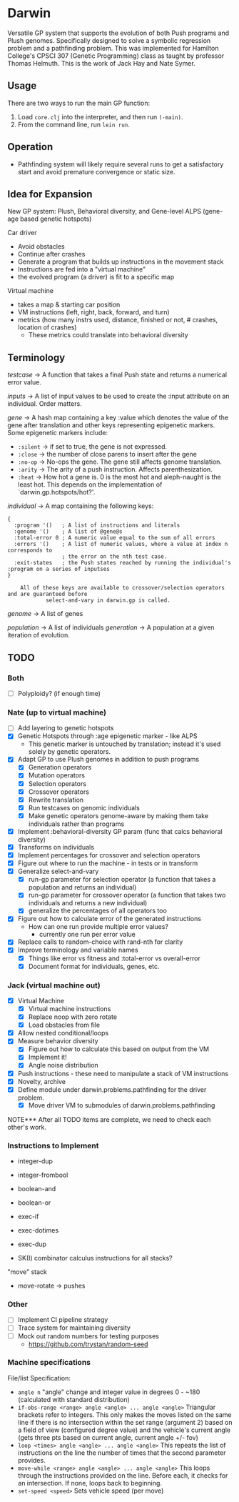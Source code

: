 # Darwin

Versatile GP system that supports the evolution of both Push programs and Plush genomes. Specifically
designed to solve a symbolic regression problem and a pathfinding problem. This was implemented for
Hamilton College's CPSCI 307 (Genetic Programming) class as taught by professor Thomas Helmuth.
This is the work of Jack Hay and Nate Symer.

## Usage

There are two ways to run the main GP function:

1. Load `core.clj` into the interpreter, and then run `(-main)`.
2. From the command line, run `lein run`.

## Operation
- Pathfinding system will likely require several runs to get a satisfactory start and avoid premature convergence or static size.

## Idea for Expansion

New GP system: Plush, Behavioral diversity, and Gene-level ALPS (gene-age based genetic hotspots)

Car driver
  - Avoid obstacles
  - Continue after crashes
  - Generate a program that builds up instructions in the movement stack
  - Instructions are fed into a "virtual machine"
  - the evolved program (a driver) is fit to a specific map

Virtual machine
 - takes a map & starting car position
 - VM instructions (left, right, back, forward, and turn)
 - metrics (how many instrs used, distance, finished or not, # crashes, location of crashes)
   - These metrics could translate into behavioral diversity

## Terminology

*testcase* -> A function that takes a final Push state and returns a numerical error value.

*inputs* -> A list of input values to be used to create the :input attribute on an individual.
	    Order matters.

*gene* -> A hash map containing a key :value which denotes the value of the gene after
          translation and other keys representing epigenetic markers. Some epigenetic markers include:
  - `:silent` -> if set to true, the gene is not expressed.
  - `:close` -> the number of close parens to insert after the gene
  - `:no-op` -> No-ops the gene. The gene still affects genome translation.
  - `:arity` -> The arity of a push instruction. Affects parenthesization.
  - `:heat` -> How hot a gene is. 0 is the most hot and aleph-naught is the least hot. This depends on the implementation of `darwin.gp.hotspots/hot?'.

*individual* -> A map containing the following keys:

    {
      :program '()   ; A list of instructions and literals
      :genome '()    ; A list of @gene@s
      :total-error 0 ; A numeric value equal to the sum of all errors
      :errors '()    ; A list of numeric values, where a value at index n corresponds to
                     ; the error on the nth test case.
      :exit-states   ; the Push states reached by running the individual's :program on a series of inputses
    }

		All of these keys are available to crossover/selection operators and are guaranteed before
                select-and-vary in darwin.gp is called.

*genome* -> A list of genes

*population* -> A list of individuals
*generation* -> A population at a given iteration of evolution.

## TODO

### Both

- [ ] Polyploidy? (if enough time)

### Nate (up to virtual machine)

- [ ] Add layering to genetic hotspots
- [x] Genetic Hotspots through :age epigenetic marker - like ALPS
    - This genetic marker is untouched by translation; instead it's
          used solely by genetic operators.
- [x] Adapt GP to use Plush genomes in addition to push programs
   - [x] Generation operators
   - [x] Mutation operators
   - [x] Selection operators
   - [x] Crossover operators
   - [x] Rewrite translation
   - [x] Run testcases on genomic individuals
   - [x] Make genetic operators genome-aware by making them take individuals rather than programs
- [x] Implement :behavioral-diversity GP param (func that calcs behavioral diversity)
- [x] Transforms on individuals
- [x] Implement percentages for crossover and selection operators
- [x] Figure out where to run the machine - in tests or in transform
- [x] Generalize select-and-vary
  - [x] run-gp parameter for selection operator
        (a function that takes a population and returns an individual)
  - [x] run-gp parameter for crossover operator
        (a function that takes two individuals and returns a new individual)
  - [x] generalize the percentages of all operators too
- [x] Figure out how to calculate error of the generated instructions
  - How can one run provide multiple error values?
    - currently one run per error value
- [x] Replace calls to random-choice with rand-nth for clarity
- [x] Improve terminology and variable names
  - [x] Things like error vs fitness and :total-error vs overall-error
  - [x] Document format for individuals, genes, etc.

### Jack (virtual machine out)

- [x] Virtual Machine
  - [x] Virtual machine instructions
  - [x] Replace noop with zero rotate
  - [x] Load obstacles from file
- [x] Allow nested conditional/loops
- [x] Measure behavior diversity
  - [x] Figure out how to calculate this based on output from the VM
  - [x] Implement it!
  - [x] Angle noise distribution
- [x] Push instructions - these need to manipulate a stack of VM instructions
- [x] Novelty, archive
- [x] Define module under darwin.problems.pathfinding for the driver problem.
  - [x] Move driver VM to submodules of darwin.problems.pathfinding

NOTE*** After all TODO items are complete, we need to check each other's work.

### Instructions to Implement

- integer-dup
- integer-frombool

- boolean-and
- boolean-or

- exec-if
- exec-dotimes
- exec-dup

- SK(I) combinator calculus instructions for all stacks?

"move" stack
- move-rotate -> pushes

### Other

- [ ] Implement CI pipeline strategy
- [ ] Trace system for maintaining diversity
- [ ] Mock out random numbers for testing purposes
   - https://github.com/trystan/random-seed

### Machine specifications

File/list Specification:
- ```angle n```  "angle" change and integer value in degrees 0 - ~180 (calculated with standard distribution)
- ```if-obs-range <range> angle <angle> ... angle <angle>``` Triangular brackets refer to integers.  This only makes the moves listed on the same line if there is no intersection within the set range (argument 2) based on a field of view (configured degree value) and the vehicle's current angle (gets three pts based on current angle, current angle +/- fov)
- ```loop <times> angle <angle> ... angle <angle>``` This repeats the list of instructions on the line the number of times that the second parameter provides.
- ```move-while <range> angle <angle> ... angle <angle>``` This loops through the instructions provided on the line.  Before each, it checks for an intersection.  If none, loops back to beginning.
- ```set-speed <speed>``` Sets vehicle speed (per move)
